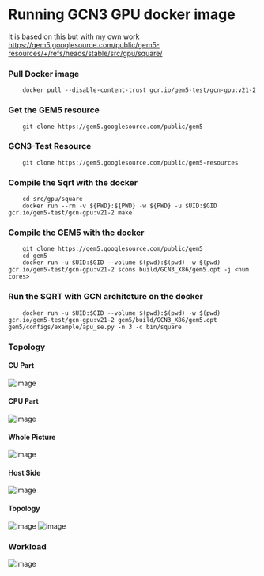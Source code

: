 # Running GCN3 GPU docker image
It is based on this but with my own work   https://gem5.googlesource.com/public/gem5-resources/+/refs/heads/stable/src/gpu/square/

### Pull Docker image
        docker pull --disable-content-trust gcr.io/gem5-test/gcn-gpu:v21-2
 
### Get the GEM5 resource
        git clone https://gem5.googlesource.com/public/gem5

### GCN3-Test Resource
        git clone https://gem5.googlesource.com/public/gem5-resources

### Compile the Sqrt with the docker
        cd src/gpu/square
        docker run --rm -v ${PWD}:${PWD} -w ${PWD} -u $UID:$GID gcr.io/gem5-test/gcn-gpu:v21-2 make


### Compile the GEM5 with the docker
        git clone https://gem5.googlesource.com/public/gem5
        cd gem5
        docker run -u $UID:$GID --volume $(pwd):$(pwd) -w $(pwd) gcr.io/gem5-test/gcn-gpu:v21-2 scons build/GCN3_X86/gem5.opt -j <num cores>



### Run the SQRT with GCN architcture on the docker
        docker run -u $UID:$GID --volume $(pwd):$(pwd) -w $(pwd) gcr.io/gem5-test/gcn-gpu:v21-2 gem5/build/GCN3_X86/gem5.opt gem5/configs/example/apu_se.py -n 3 -c bin/square



### Topology

#### CU Part
![image](https://user-images.githubusercontent.com/2059536/147867096-ade0e529-38ee-4ed2-a67f-3c587534981b.png)

#### CPU Part
![image](https://user-images.githubusercontent.com/2059536/147867123-745d0df5-58e4-4d27-b6f6-f2ac268c4df6.png)

#### Whole Picture
![image](https://user-images.githubusercontent.com/2059536/147867140-8af19bb1-6fac-40cc-ad92-3b6e3194d176.png)

#### Host Side
![image](https://user-images.githubusercontent.com/2059536/147867161-296eaf60-334a-4123-9f14-8e56967a65d6.png)


#### Topology
![image](https://user-images.githubusercontent.com/2059536/147867253-df4fa891-aaaf-4539-831d-fd38f33cd4f4.png)
![image](https://user-images.githubusercontent.com/2059536/147867287-126ad095-249b-4316-a4e7-f9ca9b777f44.png)


### Workload
![image](https://user-images.githubusercontent.com/2059536/147867408-118a9d03-354e-4b2e-8d3f-8a16359a1927.png)

